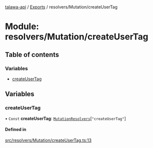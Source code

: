[talawa-api](../README.md) / [Exports](../modules.md) / resolvers/Mutation/createUserTag

# Module: resolvers/Mutation/createUserTag

## Table of contents

### Variables

- [createUserTag](resolvers_Mutation_createUserTag.md#createusertag)

## Variables

### createUserTag

• `Const` **createUserTag**: [`MutationResolvers`](types_generatedGraphQLTypes.md#mutationresolvers)[``"createUserTag"``]

#### Defined in

[src/resolvers/Mutation/createUserTag.ts:13](https://github.com/PalisadoesFoundation/talawa-api/blob/7d5b1e7/src/resolvers/Mutation/createUserTag.ts#L13)
